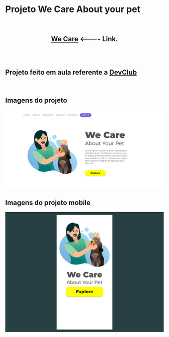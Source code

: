 <h1>Projeto We Care About your pet</h1>
<br>
<center><h2> <a href="https://alissonclaro.github.io/we-care/"target=”_blank”> We Care</a>  <---- Link.</h2>  </center>
<br>
<br>
<h2>Projeto feito em aula referente a <a href="https://aulas.devclub.com.br">DevClub</a></h2>
<br>
<h2>Imagens do projeto</h2>
<img src="img/we-care-wide.png">
<br>
<h2>Imagens do projeto mobile</h2>
<img src="img/we-care-cell.png">
